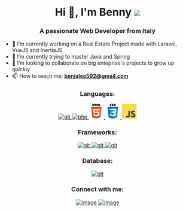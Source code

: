 <h1 align="center">Hi 👋, I'm Benny <img height="40" src="https://emoji.gg/assets/emoji/7333-parrotdance.gif"></h1>
<h3 align="center">A passionate Web Developer from Italy</h3>


- 🔭 I’m currently working on a Real Estate Project made with Laravel, VueJS and InertiaJS
- 🌱 I’m currently trying to master Java and Spring
- 👯 I’m looking to collaborate on big enteprise's projects to grow up quickly
- 📫 How to reach me: **benialeo592@gmail.com**

<h3 align="center">Languages:</h3>

<p align="center"> 
  <a href="https://www.java.com/" target="_blank"> 
    <img src="https://raw.githubusercontent.com/jmnote/z-icons/master/svg/java.svg" alt="git" width="40" height="40"/> 
  </a>
   <a href="https://www.php.net/" target="_blank"> 
    <img src="https://raw.githubusercontent.com/jmnote/z-icons/master/svg/php.svg" alt="php" width="40" height="40"/> 
  </a>  
  <a href="https://www.w3.org/html/" target="_blank"> 
    <img src="https://raw.githubusercontent.com/devicons/devicon/master/icons/html5/html5-original-wordmark.svg" alt="html5" width="40" height="40"/> 
  </a>
  <a href="https://www.w3schools.com/css/" target="_blank"> 
    <img src="https://raw.githubusercontent.com/devicons/devicon/master/icons/css3/css3-original-wordmark.svg" alt="css3" width="40" height="40"/> 
  </a> 
  <a href="https://developer.mozilla.org/en-US/docs/Web/JavaScript" target="_blank"> 
    <img src="https://raw.githubusercontent.com/devicons/devicon/master/icons/javascript/javascript-original.svg" alt="javascript" width="40" height="40"/> 
  </a> 
</p>

<h3 align="center">Frameworks:</h3>

<p align="center"> 
  <a href="https://vuejs.org/" target="_blank"> 
    <img src="https://static-00.iconduck.com/assets.00/vue-js-icon-2048x1766-btrgkrhi.png" alt="git" width="40" height="40"/> 
  </a>
    <a href="https://laravel.com/" target="_blank"> 
    <img src="https://static-00.iconduck.com/assets.00/laravel-icon-497x512-uwybstke.png" alt="git" width="40" height="40"/> 
  </a>
   <a href="https://spring.io/" target="_blank"> 
    <img src="https://static-00.iconduck.com/assets.00/spring-boot-icon-2048x2046-hlpnsm8r.png" alt="git" width="40" height="40"/> 
  </a>
</p>

<h3 align="center">Database:</h3>
<p align="center"> 
  <a href="https://www.mysql.com/" target="_blank"> 
    <img src="https://cdn-icons-png.flaticon.com/512/5968/5968313.png" alt="git" width="40" height="40"/> 
  </a>
</p>

<h3 align="center">Connect with me:</h3>
<div align="center">

[![image](https://img.shields.io/badge/LinkedIn-0077B5?style=for-the-badge&logo=linkedin&logoColor=white)](https://www.linkedin.com/in/beniamino-leone-36550714a/)
[![image](https://img.shields.io/badge/Instagram-E4405F?style=for-the-badge&logo=instagram&logoColor=white)](https://www.instagram.com/benialeo592/)
  
</div>

